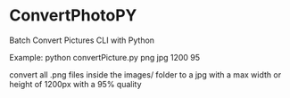 # ConvertPhotoPY
Batch Convert Pictures CLI with Python


Example:
python convertPicture.py png jpg 1200 95

convert all .png files inside the images/ folder to a jpg with a max width or height of 1200px with a 95% quality